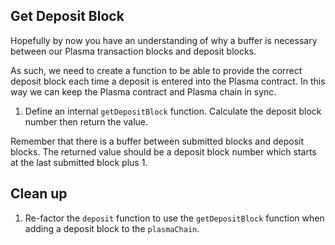 ## Get Deposit Block

Hopefully by now you have an understanding of why a buffer is necessary between our Plasma transaction blocks and deposit blocks. 

As such, we need to create a function to be able to provide the correct deposit block each time a deposit is entered into the Plasma contract. In this way we can keep the Plasma contract and Plasma chain in sync.

1. Define an internal `getDepositBlock` function. Calculate the deposit block number then return the value. 

Remember that there is a buffer between submitted blocks and deposit blocks. The returned value should be a deposit block number which starts at the last submitted block plus 1.

## Clean up

1. Re-factor the `deposit` function to use the `getDepositBlock` function when adding a deposit block to the `plasmaChain`.